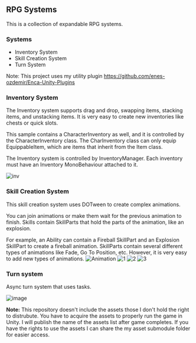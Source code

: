 ## RPG Systems

This is a collection of expandable RPG systems.

### Systems
* Inventory System
* Skill Creation System
* Turn System

Note: This project uses my utility plugin https://github.com/enes-ozdemir/Enca-Unity-Plugins

### Inventory System
The Inventory system supports drag and drop, swapping items, stacking items, and unstacking items. It is very easy to create new inventories like chests or quick slots.

This sample contains a CharacterInventory as well, and it is controlled by the CharacterInventory class. The CharInventory class can only equip EquippableItem, which are items that inherit from the Item class.

The Inventory system is controlled by InventoryManager. Each inventory must have an Inventory MonoBehaviour attached to it.

![inv](https://github.com/enes-ozdemir/2D-RPG/assets/41696219/37bcf529-ef4d-4883-ae72-bd30119c702f)


### Skill Creation System
This skill creation system uses DOTween to create complex animations.

You can join animations or make them wait for the previous animation to finish. Skills contain SkillParts that hold the parts of the animation, like an explosion.

For example, an Ability can contain a Fireball SkillPart and an Explosion SkillPart to create a fireball animation. SkillParts contain several different types of animations like Fade, Go To Position, etc. However, it is very easy to add new types of animations.
![Animation](https://github.com/enes-ozdemir/2D-RPG/assets/41696219/3d34290d-22a4-4ef1-9417-28a6757294b7)
![1](https://github.com/enes-ozdemir/2D-RPG/assets/41696219/e963ccfb-8496-430c-84ea-68b0cc3163d6)
![2](https://github.com/enes-ozdemir/2D-RPG/assets/41696219/d44fcc8c-6b98-48f7-b673-3ee180c96580)
![3](https://github.com/enes-ozdemir/2D-RPG/assets/41696219/e6cd7518-05f0-4fc4-aa20-8fe28f888a67)

### Turn system
Async turn system that uses tasks.

![image](https://github.com/enes-ozdemir/2D-RPG/assets/41696219/6285e46c-8d0b-42ac-8107-927d045d136d)

**Note:** This repository doesn't include the assets those I don't hold the right to distrubute. You have to acquire the assets to properly run the game in Unity. I will publish the name of the assets list after game completes. If you have the rights to use the assets I can share the my asset submodule folder for easier access.

